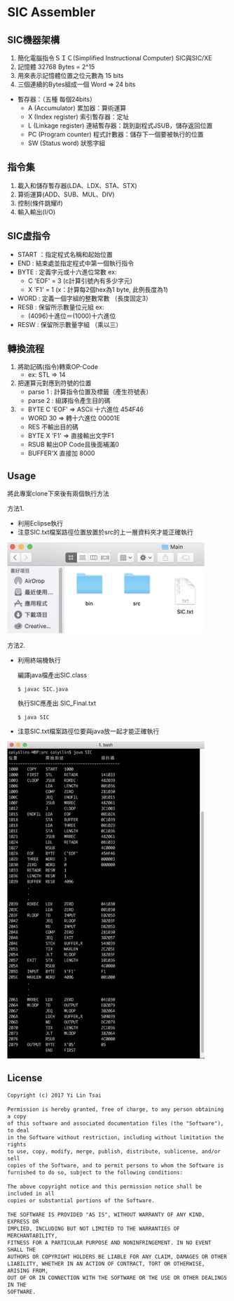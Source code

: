 # SIC Assembler

## SIC機器架構
1. 簡化電腦指令ＳＩＣ(Simplified Instructional Computer) SIC與SIC/XE
2. 記憶體 32768 Bytes = 2^15
3. 用來表示記憶體位置之位元數為 15 bits
4. 三個連續的Bytes組成一個 Word => 24 bits
- 暫存器：（五種 每個24bits）
  - A (Accumulator) 累加器：算術運算
  - X (Index register) 索引暫存器：定址
  - L (Linkage register) 連結暫存器：跳到副程式JSUB，儲存返回位置
  - PC (Program counter) 程式計數器：儲存下一個要被執行的位置
  - SW (Status word) 狀態字組 

## 指令集
1. 載入和儲存暫存器(LDA、LDX、STA、STX)
2. 算術運算(ADD、SUB、MUL、DIV)
3. 控制(條件跳耀if)
4. 輸入輸出(I/O)

## SIC虛指令
 - START ：指定程式名稱和起始位置
 - END : 結束處並指定程式中第一個執行指令
 - BYTE : 定義字元或十六進位常數 ex: 
    - C 'EOF' = 3 (c計算引號內有多少字元)
    - X 'F1' = 1 (x：計算每2個hex為1 byte, 此例長度為1)
 - WORD : 定義一個字組的整數常數 （長度固定3）
 - RESB : 保留所示數量位元組 ex:
    - (4096)十進位＝(1000)十六進位
 - RESW : 保留所示數量字組 （乘以三）

## 轉換流程
1. 將助記碼(指令)轉乘OP-Code
    - ex: STL => 14
2. 把運算元對應到符號的位置
    - parse 1 : 計算指令位置及標籤（產生符號表）
    - parse 2 : 組譯指令產生目的碼
3. 
    - BYTE C 'EOF' => ASCii 十六進位 454F46
    - WORD 30 => 轉十六進位 00001E
    - RES 不輸出目的碼
    - BYTE X 'F1' => 直接輸出文字F1
    - RSUB 輸出OP Code且後面補滿0
    - BUFFER'X 直接加 8000

## Usage
將此專案clone下來後有兩個執行方法

方法1.
-  利用Eclipse執行
- 注意SIC.txt檔案路徑位置放置於src的上一層資料夾才能正確執行

<img src="Screenshot/pic1.png" width="450">

方法2.
- 利用終端機執行

    編譯java檔產出SIC.class
  ```
  $ javac SIC.java 
  ```
    執行SIC應產出 SIC_Final.txt

  ```
  $ java SIC
  ```

- 注意SIC.txt檔案路徑位要與java放一起才能正確執行

<img src="Screenshot/pic2.png" width="450">

## License
```
Copyright (c) 2017 Yi Lin Tsai 

Permission is hereby granted, free of charge, to any person obtaining a copy
of this software and associated documentation files (the "Software"), to deal
in the Software without restriction, including without limitation the rights
to use, copy, modify, merge, publish, distribute, sublicense, and/or sell
copies of the Software, and to permit persons to whom the Software is
furnished to do so, subject to the following conditions:

The above copyright notice and this permission notice shall be included in all
copies or substantial portions of the Software.

THE SOFTWARE IS PROVIDED "AS IS", WITHOUT WARRANTY OF ANY KIND, EXPRESS OR
IMPLIED, INCLUDING BUT NOT LIMITED TO THE WARRANTIES OF MERCHANTABILITY,
FITNESS FOR A PARTICULAR PURPOSE AND NONINFRINGEMENT. IN NO EVENT SHALL THE
AUTHORS OR COPYRIGHT HOLDERS BE LIABLE FOR ANY CLAIM, DAMAGES OR OTHER
LIABILITY, WHETHER IN AN ACTION OF CONTRACT, TORT OR OTHERWISE, ARISING FROM,
OUT OF OR IN CONNECTION WITH THE SOFTWARE OR THE USE OR OTHER DEALINGS IN THE
SOFTWARE.
```
